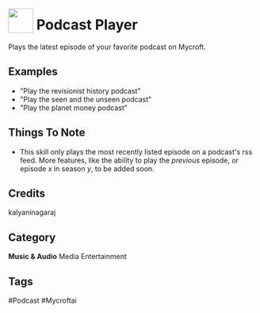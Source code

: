 # <img src="https://raw.githack.com/FortAwesome/Font-Awesome/master/svgs/solid/podcast.svg" card_color="#22A7F0" width="50" height="50" style="vertical-align:bottom"/> Podcast Player
Plays the latest episode of your favorite podcast on Mycroft.

## Examples
* "Play the revisionist history podcast"
* "Play the seen and the unseen podcast"
* "Play the planet money podcast"

## Things To Note  
* This skill only plays the most recently listed episode on a
podcast's rss feed. More features, like the ability to play the 
*previous* episode, or episode *x* in season *y*, to be added 
soon. 

## Credits
kalyaninagaraj

## Category
**Music & Audio**
Media
Entertainment

## Tags
#Podcast
#Mycroftai

